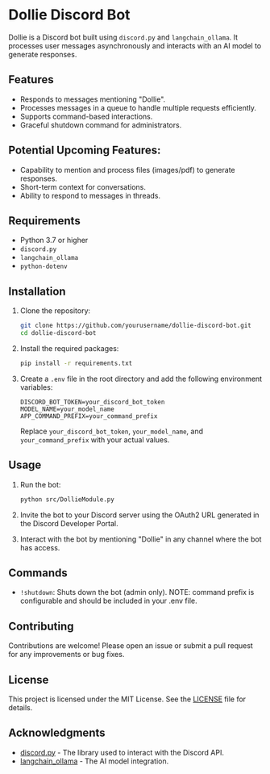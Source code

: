 # Dollie Discord Bot

Dollie is a Discord bot built using `discord.py` and `langchain_ollama`. It processes user messages asynchronously and interacts with an AI model to generate responses.

## Features

- Responds to messages mentioning "Dollie".
- Processes messages in a queue to handle multiple requests efficiently.
- Supports command-based interactions.
- Graceful shutdown command for administrators.

## Potential Upcoming Features:
- Capability to mention and process files (images/pdf) to generate responses. 
- Short-term context for conversations.
- Ability to respond to messages in threads. 

## Requirements

- Python 3.7 or higher
- `discord.py`
- `langchain_ollama`
- `python-dotenv`

## Installation

1. Clone the repository:

   ```bash
   git clone https://github.com/yourusername/dollie-discord-bot.git
   cd dollie-discord-bot
   ```

2. Install the required packages:

   ```bash
   pip install -r requirements.txt
   ```

3. Create a `.env` file in the root directory and add the following environment variables:

   ```plaintext
   DISCORD_BOT_TOKEN=your_discord_bot_token
   MODEL_NAME=your_model_name
   APP_COMMAND_PREFIX=your_command_prefix
   ```

   Replace `your_discord_bot_token`, `your_model_name`, and `your_command_prefix` with your actual values.

## Usage

1. Run the bot:

   ```bash
   python src/DollieModule.py
   ```

2. Invite the bot to your Discord server using the OAuth2 URL generated in the Discord Developer Portal.

3. Interact with the bot by mentioning "Dollie" in any channel where the bot has access.

## Commands

- `!shutdown`: Shuts down the bot (admin only). NOTE: command prefix is configurable and should be included in your .env file. 

## Contributing

Contributions are welcome! Please open an issue or submit a pull request for any improvements or bug fixes.

## License

This project is licensed under the MIT License. See the [LICENSE](LICENSE) file for details.

## Acknowledgments

- [discord.py](https://discordpy.readthedocs.io/en/stable/) - The library used to interact with the Discord API.
- [langchain_ollama](https://github.com/yourusername/langchain_ollama) - The AI model integration.
